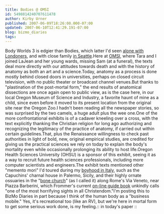 ```yaml
---
title: Bodies @ OMSI
id: 5498814240707611478
author: Kirby Urner
published: 2007-06-09T18:26:00.000-07:00
updated: 2007-06-10T12:41:29.191-07:00
blog: bizmo_diaries
tags: 
---
```


Body Worlds 3 is edgier than Bodies, which latter I'd seen [alone with Londoners](http://worldgame.blogspot.com/2006/04/more-from-london.html), and with close family [in Seattle](http://worldgame.blogspot.com/2006/11/lucky-day.html).Here at [OMSI](http://worldgame.blogspot.com/2006/01/visiting-omsi.html), where Tara and I joined LaJean and her young wards, missing Sam (at a funeral), the texts deal more directly with our attitudes towards death and with the history of anatomy as both an art and a science.Today, anatomy as a process is done mostly behind closed doors in universities, perhaps on closed circuit television, with no public theater or broadcast channel venues.But thanks to "plastination of the post-mortal form," the end results of anatomical dissections are once again open to public view, as is the case here, in our local Oregon Museum of Science and Industry, a favorite haunt of mine as a child, since even before it moved to its present location from the original site near the Oregon Zoo.I hadn't been reading all the newspaper stories, so was surprised by the two camels, a huge adult plus the wee one.One of the more confrontational exhibits is of a cadaver kneeling over a cross, with the text explicitly thanking the Christian religion for long ago authorizing and recognizing the legitimacy of the practice of anatomy, if carried out within certain guidelines.That, plus the Renaissance willingness to check past authorities in light of bold, new, original empirical studies, are credited for giving us the practical sciences we rely on today to explain the body's mortality even while occasionally prolonging its ability to host life.Oregon Health Sciences University (OHSU) is a sponsor of this exhibit, seeing it as a way to recruit future health sciences professionals, including more computer scientists and engineers.The exhibit texts mentioned other "memento mori" I'd toured during my [boyhood in Italy](http://worldgame.blogspot.com/2006/06/machine-world.html), such as the Capuchins' charnal house in Palermo, Sicily, and their highly ornate ossuaries in the "[bone church](http://en.wikipedia.org/wiki/Santa_Maria_della_Concezione_dei_Cappuccini)" (as I called it) along Rome's Via Veneto, near Piazza Barberini, which Frommer's current [on-line guide book](http://www.frommers.com/destinations/rome/A20677.html) unkindly calls "one of the most horrifying sights in all Christendom."I'm posting this to BizMo Diaries in part because I think of the human body as a "business mobile." Yes, it's recreational too (like an RV), but we're here in mortal form to get some serious work done, is my feeling.[](https://blogger.googleusercontent.com/img/b/R29vZ2xl/AVvXsEjNu2z2OdJ9YKJJksMNDQ2TtBh4m9pTGoO4rs_01EIwLrMdkbQI6fFH4anoOciTsaPyjLpLA12u0qfg4OPYT0ZDV_QmyBW28b-lLW90End47lWDvtmO1WpUS-To4ZO2BFmjJ22P/s1600-h/celtic_cross.png):: in today's paper ::
